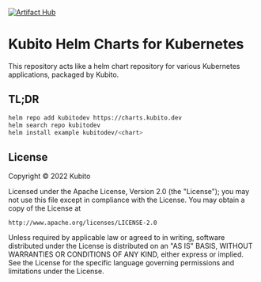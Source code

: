 [![Artifact Hub](https://img.shields.io/endpoint?url=https://artifacthub.io/badge/repository/kubitodev&style=for-the-badge)](https://artifacthub.io/packages/search?repo=kubitodev)

# Kubito Helm Charts for Kubernetes

This repository acts like a helm chart repository for various Kubernetes applications, packaged by Kubito.

## TL;DR

```bash
helm repo add kubitodev https://charts.kubito.dev
helm search repo kubitodev
helm install example kubitodev/<chart>
```

## License

Copyright &copy; 2022 Kubito

Licensed under the Apache License, Version 2.0 (the "License");
you may not use this file except in compliance with the License.
You may obtain a copy of the License at

    http://www.apache.org/licenses/LICENSE-2.0

Unless required by applicable law or agreed to in writing, software
distributed under the License is distributed on an "AS IS" BASIS,
WITHOUT WARRANTIES OR CONDITIONS OF ANY KIND, either express or implied.
See the License for the specific language governing permissions and
limitations under the License.
